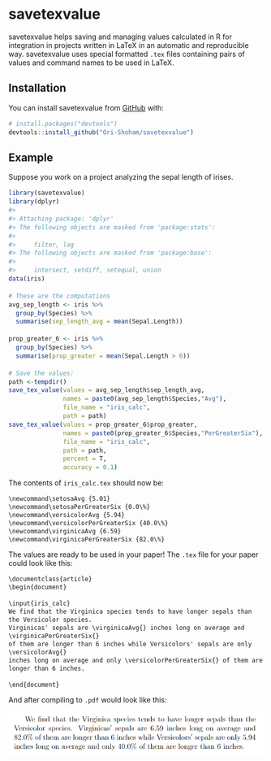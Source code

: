 
<!-- README.md is generated from README.Rmd. Please edit that file -->

# savetexvalue

<!-- badges: start -->
<!-- badges: end -->

savetexvalue helps saving and managing values calculated in R for
integration in projects written in LaTeX in an automatic and
reproducible way. savetexvalue uses special formatted `.tex` files
containing pairs of values and command names to be used in LaTeX.

## Installation

You can install savetexvalue from [GitHub](https://github.com/) with:

``` r
# install.packages("devtools")
devtools::install_github("Ori-Shoham/savetexvalue")
```

## Example

Suppose you work on a project analyzing the sepal length of irises.

``` r
library(savetexvalue)
library(dplyr)
#> 
#> Attaching package: 'dplyr'
#> The following objects are masked from 'package:stats':
#> 
#>     filter, lag
#> The following objects are masked from 'package:base':
#> 
#>     intersect, setdiff, setequal, union
data(iris)

# These are the computations
avg_sep_length <- iris %>% 
  group_by(Species) %>% 
  summarise(sep_length_avg = mean(Sepal.Length))

prop_greater_6 <- iris %>% 
  group_by(Species) %>% 
  summarise(prop_greater = mean(Sepal.Length > 6))

# Save the values:
path <-tempdir()
save_tex_value(values = avg_sep_length$sep_length_avg,
               names = paste0(avg_sep_length$Species,"Avg"),
               file_name = "iris_calc",
               path = path)
save_tex_value(values = prop_greater_6$prop_greater,
               names = paste0(prop_greater_6$Species,"PerGreaterSix"),
               file_name = "iris_calc",
               path = path,
               percent = T,
               accuracy = 0.1)
```

The contents of `iris_calc.tex` should now be:

    \newcommand\setosaAvg {5.01}
    \newcommand\setosaPerGreaterSix {0.0\%}
    \newcommand\versicolorAvg {5.94}
    \newcommand\versicolorPerGreaterSix {40.0\%}
    \newcommand\virginicaAvg {6.59}
    \newcommand\virginicaPerGreaterSix {82.0\%}

The values are ready to be used in your paper! The `.tex` file for your
paper could look like this:

    \documentclass{article}
    \begin{document}

    \input{iris_calc}
    We find that the Virginica species tends to have longer sepals than the Versicolor species.
    Virginicas' sepals are \virginicaAvg{} inches long on average and \virginicaPerGreaterSix{}
    of them are longer than 6 inches while Versicolors' sepals are only \versicolorAvg{}
    inches long on average and only \versicolorPerGreaterSix{} of them are longer than 6 inches.

    \end{document}

And after compiling to `.pdf` would look like this:

![screenshot](man/figures/README-example.PNG)
